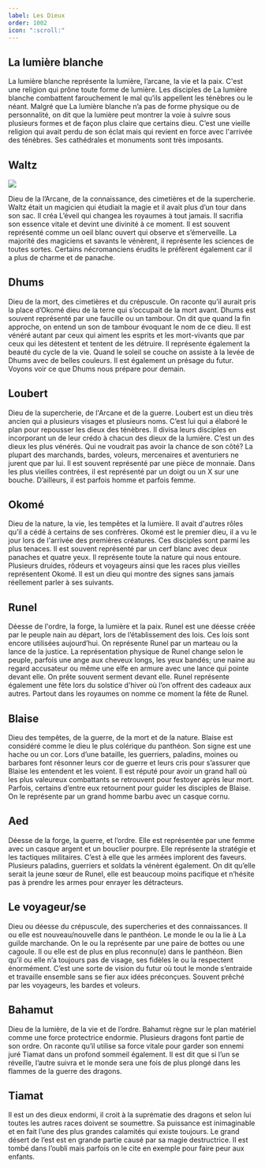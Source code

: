 ```yaml
---
label: Les Dieux
order: 1002
icon: ":scroll:"
---
```


## La lumière blanche 
La lumière blanche représente la lumière, l’arcane, la vie et la paix. C'est une religion qui prône toute forme de lumière. Les disciples de La lumière blanche combattent farouchement le mal qu’ils appellent les ténèbres ou le néant. Malgré que La lumière blanche n’a pas de forme physique ou de personnalité, on dit que la lumière peut montrer la voie à suivre sous plusieurs formes et de façon plus claire que certains dieu. C’est une vieille religion qui avait perdu de son éclat mais qui revient en force avec l'arrivée des ténèbres. Ses cathédrales et monuments sont très imposants.

## Waltz 
![](/Waltz.png)

Dieu de la l’Arcane, de la connaissance, des cimetières et de la supercherie. Waltz était un magicien qui étudiait la magie et il avait plus d’un tour dans son sac. Il créa L’éveil qui changea les royaumes à tout jamais. Il sacrifia son essence vitale et devint une divinité à ce moment. Il est souvent représenté comme un oeil blanc ouvert qui observe et s’émerveille. La majorité des magiciens et savants le vénèrent, il représente les sciences de toutes sortes. Certains nécromanciens érudits le préfèrent également car il a plus de charme et de panache.

## Dhums 
Dieu de la mort, des cimetières et du crépuscule. On raconte qu’il aurait pris la place d’Okomé dieu de la terre qui s’occupait de la mort avant. Dhums est souvent représenté par une faucille ou un tambour. On dit que quand la fin approche, on entend un son de tambour évoquant le nom de ce dieu. Il est vénéré autant par ceux qui aiment les esprits et les mort-vivants que par ceux qui les détestent et tentent de les détruire. Il représente également la beauté du cycle de la vie. Quand le soleil se couche on assiste à la levée de Dhums avec de belles couleurs. Il est également un présage du futur. Voyons voir ce que Dhums nous prépare pour demain.

## Loubert
Dieu de la supercherie, de l'Arcane et de la guerre. Loubert est un dieu très ancien qui a plusieurs visages et plusieurs noms. C’est lui qui a élaboré le plan pour repousser les dieux des ténèbres. Il divisa leurs disciples en incorporant un de leur crédo à chacun des dieux de la lumière. C’est un des dieux les plus vénérés. Qui ne voudrait pas avoir la chance de son côté? La plupart des marchands, bardes, voleurs, mercenaires et aventuriers ne jurent que par lui. Il est souvent représenté par une pièce de monnaie. Dans les plus vieilles contrées, il est représenté par un doigt ou un X sur une bouche. D’ailleurs, il est parfois homme et parfois femme.

## Okomé 
Dieu de la nature, la vie, les tempêtes et la lumière. Il avait d'autres rôles qu’il a cédé à certains de ses confrères. Okomé est le premier dieu, il a vu le jour lors de l'arrivée des premières créatures. Ces disciples sont parmi les plus tenaces. Il est souvent représenté par un cerf blanc avec deux panaches et quatre yeux. Il représente toute la nature qui nous entoure. Plusieurs druides, rôdeurs et voyageurs ainsi que les races plus vieilles représentent Okomé. Il est un dieu qui montre des signes sans jamais réellement parler à ses suivants.

## Runel
Déesse de l'ordre, la forge, la lumière et la paix. Runel est une déesse créée par le peuple nain au départ, lors de l’établissement des lois. Ces lois sont encore utilisées aujourd’hui. On représente Runel par un marteau ou la lance de la justice. La représentation physique de Runel change selon le peuple, parfois une ange aux cheveux longs, les yeux bandés; une naine au regard accusateur ou même une elfe en armure avec une lance qui pointe devant elle. On prête souvent serment devant elle. Runel représente également une fête lors du solstice d'hiver où l’on offrent des cadeaux aux autres. Partout dans les royaumes on nomme ce moment la fête de Runel.

## Blaise 
Dieu des tempêtes, de la guerre, de la mort et de la nature. Blaise est considéré comme le dieu le plus colérique du panthéon. Son signe est une hache ou un cor. Lors d’une bataille, les guerriers, paladins, moines ou barbares font résonner leurs cor de guerre et leurs cris pour s’assurer que Blaise les entendent et les voient. Il est réputé pour avoir un grand hall où les plus valeureux combattants se retrouvent pour festoyer après leur mort. Parfois, certains d’entre eux retournent pour guider les disciples de Blaise. On le représente par un grand homme barbu avec un casque cornu.

## Aed 
Déesse de la forge, la guerre, et l’ordre. Elle est représentée par une femme avec un casque argent et un bouclier pourpre. Elle représente la stratégie et les tactiques militaires. C’est à elle que les armées implorent des faveurs. Plusieurs paladins, guerriers et soldats la vénèrent également. On dit qu’elle serait la jeune sœur de Runel, elle est beaucoup moins pacifique et n’hésite pas à prendre les armes pour enrayer les détracteurs.

## Le voyageur/se
Dieu ou déesse du crépuscule, des supercheries et des connaissances. Il ou elle est nouveau/nouvelle dans le panthéon. Le monde le ou la lie à La guilde marchande. On le ou la représente par une paire de bottes ou une cagoule. Il ou elle est de plus en plus reconnu(e) dans le panthéon. Bien qu’il ou elle n’a toujours pas de visage, ses fidèles le ou la respectent énormément. C’est une sorte de vision du futur où tout le monde s’entraide et travaille ensemble sans se fier aux idées préconçues. Souvent prêché par les voyageurs, les bardes et voleurs.

## Bahamut 
Dieu de la lumière, de la vie et de l’ordre. Bahamut règne sur le plan matériel comme une force protectrice endormie. Plusieurs dragons font partie de son ordre. On raconte qu’il utilise sa force vitale pour garder son ennemi juré Tiamat dans un profond sommeil également. Il est dit que si l’un se réveille, l’autre suivra et le monde sera une fois de plus plongé dans les flammes de la guerre des dragons.

## Tiamat
Il est un des dieux endormi, il croit à la suprématie des dragons et selon lui toutes les autres races doivent se soumettre.  Sa puissance est inimaginable et en fait l’une des plus grandes calamités qui existe toujours. Le grand désert de l’est est en grande partie causé par sa magie destructrice. Il est tombé dans l’oubli mais parfois on le cite en exemple pour faire peur aux enfants.
